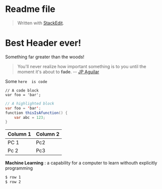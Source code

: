 
# Readme file

> Written with [StackEdit](https://stackedit.io/).

# Best Header ever!
Something far greater than the woods!


>You'll never realize how important something is to you until the moment it's about to **fade**. -- [JP Aguilar](https://fb.com/aguilar.jp25)

Some `here  is code`
```
// A code block
var foo = 'bar';
```

```java
// A highlighted block
var foo = 'bar';
function thisIsAfunction() {
	var abc = 123;
}
```

Column 1 | Column 2
-|-
PC 1 | Pc2
Pc 2 | Pc3

**Machine Learning**
: a capability for a computer to learn withouth explicitly programming

```sh
$ row 1
$ row 2
```

